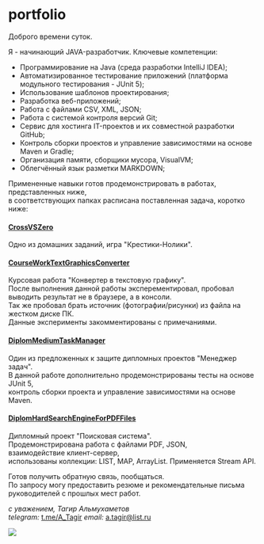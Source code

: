 # **portfolio**
Доброго времени суток.

Я - начинающий JAVA-разработчик. Ключевые компетенции:  
*	Программирование на Java (среда разработки IntelliJ IDEA); 
*	Автоматизированное тестирование приложений (платформа модульного тестирования - JUnit 5);
*	Использование шаблонов проектирования; 
*	Разработка веб-приложений; 
*	Работа с файлами CSV, XML, JSON;
*	Работа с системой контроля версий Git; 
*	Сервис для хостинга IT-проектов и их совместной разработки GitHub;
*	Контроль сборки проектов и управление зависимостями на основе Maven и Gradle;
*	Организация памяти, сборщики мусора, VisualVM; 
*	Облегчённый язык разметки MARKDOWN;

Примененные навыки готов продемонстрировать в работах, представленных ниже,  
в соответствующих папках расписана поставленная задача, коротко ниже:  

#### [CrossVSZero](https://github.com/AlmukhametovT/portfolio/tree/master/CrossVSZero/src)
Одно из домашних заданий, игра "Крестики-Нолики".

#### [CourseWorkTextGraphicsConverter](https://github.com/AlmukhametovT/portfolio/tree/master/CourseWorkTextGraphicsConverter)
Курсовая работа "Конвертер в текстовую графику".  
После выполнения данной работы эксперементировал, пробовал выводить результат не в браузере, а в консоли.  
Так же пробовал брать источник (фотографии/рисунки) из файла на жестком диске ПК.  
Данные эксперименты закомментированы с примечаниями.  

#### [DiplomMediumTaskManager](https://github.com/AlmukhametovT/portfolio/tree/master/DiplomMediumTaskManager)
Один из предложенных к защите дипломных проектов "Менеджер задач".  
В данной работе дополнительно продемонстрированы тесты на основе JUnit 5,  
контроль сборки проекта и управление зависимостями на основе Maven.  

#### [DiplomHardSearchEngineForPDFFiles](https://github.com/AlmukhametovT/portfolio/tree/master/DiplomHardSearchEngineForPDFFiles)
Дипломный проект "Поисковая система".  
Продемонстрирована работа с файлами PDF, JSON,  
взаимодействие клиент-сервер,  
использованы коллекции: LIST, MAP, ArrayList. Применяется Stream API.  

Готов получить обратную связь, пообщаться.   
По запросу могу предоставить резюме и рекомендательные письма руководителей с прошлых мест работ.  

*с уважением, Тагир Альмухаметов*  
*telegram:* [t.me/A_Tagir](https://t.me/A_Tagir)
*email:* a.tagir@list.ru

![](https://www.cybernewsgroup.co.uk/wp-content/uploads/2022/04/1359a7ca21260cd64dee06462673ce7a.jpeg)
